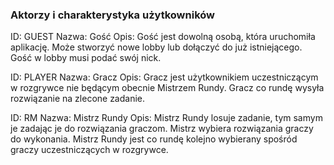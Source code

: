 ﻿### Aktorzy i charakterystyka użytkowników
ID: GUEST Nazwa: Gość Opis: Gość jest dowolną osobą, która uruchomiła aplikację. Może stworzyć nowe lobby lub dołączyć do już istniejącego. Gość w lobby musi podać swój nick.

ID: PLAYER Nazwa: Gracz Opis: Gracz jest użytkownikiem uczestniczącym w rozgrywce nie będącym obecnie Mistrzem Rundy. Gracz co rundę wysyła rozwiązanie na zlecone zadanie.  

ID: RM Nazwa: Mistrz Rundy Opis: Mistrz Rundy losuje zadanie, tym samym je zadając je do rozwiązania graczom. Mistrz wybiera rozwiązania graczy do wykonania. Mistrz Rundy jest co rundę kolejno wybierany spośród graczy uczestniczących w rozgrywce.  
